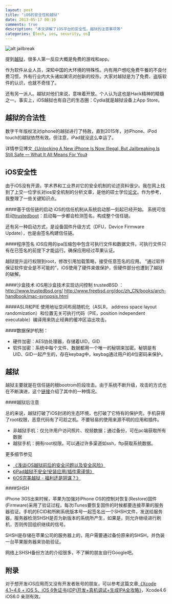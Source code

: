 ```yaml
---
layout: post
title: "iOS的安全性和越狱"
date: 2013-05-17 00:10
comments: true
description: "本文讲解了iOS平台的安全性，越狱的注意事项等"
categories: [tech, ios, security, os]
---
```


![alt jailbreak](https://dl.dropboxusercontent.com/u/64021093/2013-5-16.jpg "Jailbrek")

提到[越狱](http://en.wikipedia.org/wiki/IOS_jailbreaking#Security.2C_privacy.2C_and_stability)，很多人第一反应大概是免费的游戏和app。

作为软件从业人员，深知中国的大环境的特殊性。内有用户想吃免费午餐的不良付费习惯，外有行业内大头诸如某讯对创新的绞杀。大家对越狱是为了免费、盗版软件的认识，也就不奇怪了。

还有另一派人。越狱对他们来说，意味着开放。个人认为这也是Hack精神的精髓之一。事实上，iOS越狱也有自己的生态圈：Cydia就是越狱设备上App Store。

<!--more-->
越狱的合法性
---

数字千年版权法对iphone的越狱进行了特赦，直到2015年，对iPhone、iPod touch的越狱依然有效。但注意，iPad就没这么幸运了。

详情参见博文[《Unlocking A New iPhone Is Now Illegal, But Jailbreaking Is Still Safe — What It All Means For You》](http://www.cultofmac.com/213144/unlocking-a-new-iphone-is-now-illegal-but-jailbreaking-is-still-safe-what-it-all-means-for-you/)


iOS安全性
---
由于iOS没有开源，学术界和工业界对它的安全机制的论述资料很少。我在网上找到了上交一位学长对ios安全机制的分析文章，是他的硕士学位[论文](http://www.doc88.com/p-405566264292.html)。作为参考，我整理了一些关键知识点。


####基于信任链的启动
iOS的信任机制从系统启动那一刻起已经开始。
系统可信启动[trustedboot](http://elinux.org/images/2/28/Trusted_Boot_Loader.pdf)：启动每一步都会检测签名，构成整个信任链。

还有另一种启动方式，是设备固件升级方式（DFU，Device Firmware Update），也是由签名构建信任链。


####程序签名
iOS应用的ipa压缩包中包含可执行文件和数据文件。可执行文件只有在已签名的前提下才能运行。确保应用经过苹果认证。

越狱提升运行权限到root，修改引用加载策略，接受任意签名的应用。
“通过软件保证软件安全是不可能的”，iOS使用了硬件来做保护，但硬件部分也遭到了越狱的破解。

####沙盒技术
iOS用沙盒技术实现访问控制
trustedBSD ：http://www.trustedbsd.org/ 
http://www.freebsd.org/doc/zh_CN/books/arch-handbook/mac-synopsis.html

####ASLR和PIE
使用地址空间布局随机化（ASLR， address space layout randomization）和位置无关可执行代码（PIE，position independent executable）编译用来防止经典的缓冲区溢出攻击。


####数据保护机制：
* 硬件加密：AES协处理器，存储着UID，GID
* 软件加密：系统中每个文件、数据都用一个唯一的秘钥来加密。秘钥是有UID、GID一起产生的，存在keybag中，keybag通过用户的4位密码来保护。 


越狱
---
越狱主要就是在信任链的根bootrom阶段攻击。由于系统不断升级，攻击的方式也在不断演进，这个[链接](http://bbs.gean.cn/archiver/showtopic-213.aspx)介绍了其中的一种情况。

####越狱后注意

总的来说，越狱打破了iOS封闭的生态环境，也打破了它特有的保护壳。手机获得了root权限，恶意代码有了可趁之机。不要轻易的使用来源不明的应用和插件。

* 非越狱手机：仅允许用户访问照片、视频数据；通过备份，可在pc端获取所有数据
* 越狱手机：拥有root权限。可以通过许多渠道如ssh，ftp获取系统数据。

更多细节参见
* [《浅谈iOS越狱前后的安全问题以及安全风险》](http://bbs.weiphone.com/read-htm-tid-1750886.html)
* [《iPad越狱不安全!安装应用/插件需谨慎》](http://www.pcpop.com/doc/0/890/890768_all.shtml)
* [《iOS完美越狱 - 福利还是阴谋？》](http://www.cnbeta.com/articles/229192.htm)

####SHSH

iPhone 3GS出来时候，苹果为加强对iPhone OS的控制对恢复(Restore)固件(Firmware)采用了验证过程，每次iTunes要恢复固件的时候都要连接苹果的服务器验证。手机的ECID和所刷系统版本号一起签名出一个SHSH文件，发送给服务器，服务器检测SHSH是否为新版本的系统所产生，如果是，则允许继续进行刷机，否则传回组织继续的信号。

SHSH是存储在苹果公司的服务器上的，用户需要通过备份原来的SHSH，并伪装一台苹果服务器来协助验证。　　

网络上SHSH备份方法的介绍很多，不了解的朋友自行Google吧。


附录
---

对于想开发iOS应用而又没有开发者账号的朋友，可以参考这篇文章[《Xcode 4.1~4.6 + iOS 5、iOS 6免证书(iDP)开发+真机调试+生成IPA全攻略》](http://kqwd.blog.163.com/blog/static/4122344820117191351263/)，Xcode4.6 iOS6.0 亲测有效。  